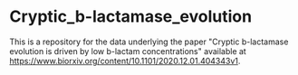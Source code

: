 # Cryptic_b-lactamase_evolution
This is a repository for the data underlying the paper "Cryptic b-lactamase evolution is driven by low b-lactam concentrations" available at https://www.biorxiv.org/content/10.1101/2020.12.01.404343v1.
